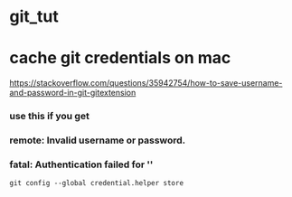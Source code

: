 # git_tut

# cache git credentials on mac 
https://stackoverflow.com/questions/35942754/how-to-save-username-and-password-in-git-gitextension
### use this if you get 
### remote: Invalid username or password.
### fatal: Authentication failed for ''
```git config --global credential.helper store```
